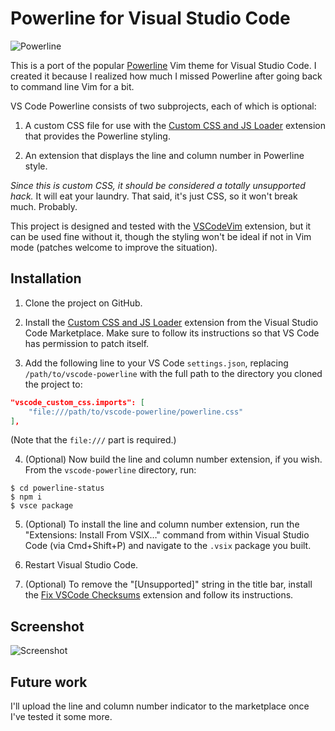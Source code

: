 # Powerline for Visual Studio Code

![Powerline](https://i.imgur.com/SWGo8aC.png)

This is a port of the popular [Powerline] Vim theme for Visual Studio Code. I created it because I realized how much I missed Powerline after going back to command line Vim for a bit.

VS Code Powerline consists of two subprojects, each of which is optional:

1. A custom CSS file for use with the [Custom CSS and JS Loader] extension that provides the Powerline styling.

2. An extension that displays the line and column number in Powerline style.

*Since this is custom CSS, it should be considered a totally unsupported hack.* It will eat your laundry. That said, it's just CSS, so it won't break much. Probably.

This project is designed and tested with the [VSCodeVim] extension, but it can be used fine without it, though the styling won't be ideal if not in Vim mode (patches welcome to improve the situation).

## Installation

1. Clone the project on GitHub.

2. Install the [Custom CSS and JS Loader] extension from the Visual Studio Code Marketplace. Make sure to follow its instructions so that VS Code has permission to patch itself.

3. Add the following line to your VS Code `settings.json`, replacing `/path/to/vscode-powerline` with the full path to the directory you cloned the project to:

```json
"vscode_custom_css.imports": [
    "file:///path/to/vscode-powerline/powerline.css"
],
```

(Note that the `file:///` part is required.)

4. (Optional) Now build the line and column number extension, if you wish. From the `vscode-powerline` directory, run:

```shell
$ cd powerline-status
$ npm i
$ vsce package
```

5. (Optional) To install the line and column number extension, run the "Extensions: Install From VSIX…" command from within Visual Studio Code (via Cmd+Shift+P) and navigate to the `.vsix` package you built.

6. Restart Visual Studio Code.

7. (Optional) To remove the "[Unsupported]" string in the title bar, install the [Fix VSCode Checksums] extension and follow its instructions.

## Screenshot

![Screenshot](https://i.imgur.com/Ci2ewLt.png)

## Future work

I'll upload the line and column number indicator to the marketplace once I've tested it some more.

[Powerline]: https://github.com/powerline/powerline

[Custom CSS and JS Loader]: https://marketplace.visualstudio.com/items?itemName=be5invis.vscode-custom-css

[VSCodeVim]: https://marketplace.visualstudio.com/items?itemName=vscodevim.vim

[Fix VSCode Checksums]: https://marketplace.visualstudio.com/items?itemName=lehni.vscode-fix-checksums
